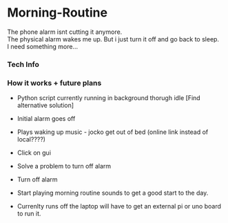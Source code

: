 # Morning-Routine
 The phone alarm isnt cutting it anymore.  
 The physical alarm wakes me up. But i just turn it off and go back to sleep.  
 I need something more...  

### Tech Info


### How it works + future plans
- Python script currently running in background thorugh idle [Find alternative solution]
- Initial alarm goes off
- Plays waking up music - jocko get out of bed (online link instead of local????)
- Click on gui 
- Solve a problem to turn off alarm
- Turn off alarm
- Start playing morning routine sounds to get a good start to the day.


- Currenlty runs off the laptop will have to get an external pi or uno board to run it.
